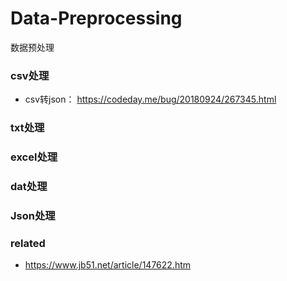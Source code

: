 # Data-Preprocessing
数据预处理


### csv处理

* csv转json： https://codeday.me/bug/20180924/267345.html

### txt处理


### excel处理


### dat处理


### Json处理


### related

* https://www.jb51.net/article/147622.htm




